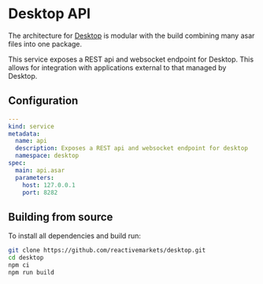 # Desktop API

The architecture for [Desktop](https://github.com/reactivemarkets/desktop) is modular with the build combining many asar files into one package.

This service exposes a REST api and websocket endpoint for Desktop. This allows for integration with applications external to that managed by Desktop.

## Configuration

```yaml
---
kind: service
metadata:
  name: api
  description: Exposes a REST api and websocket endpoint for desktop
  namespace: desktop
spec:
  main: api.asar
  parameters:
    host: 127.0.0.1
    port: 8282
```

## Building from source

To install all dependencies and build run:

```bash
git clone https://github.com/reactivemarkets/desktop.git
cd desktop
npm ci
npm run build
```
